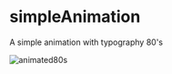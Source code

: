# simpleAnimation
A simple animation with typography 80's


![animated80s](https://user-images.githubusercontent.com/54918415/196967227-3044e4e9-3c7b-4332-8fe1-9c24c61f5f25.gif)
